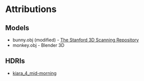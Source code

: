 # Attributions

## Models
- bunny.obj (modified) - [The Stanford 3D Scanning Repository](http://graphics.stanford.edu/data/3Dscanrep/)
- monkey.obj - Blender 3D

## HDRIs
- [kiara_4_mid-morning](https://polyhaven.com/a/kiara_4_mid-morning)
